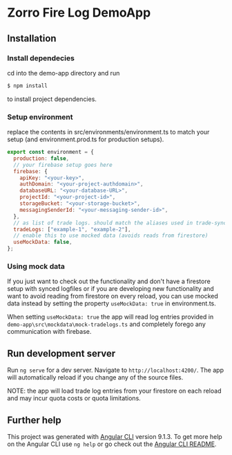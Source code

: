 # Zorro Fire Log DemoApp

## Installation

### Install dependecies

cd into the demo-app directory and run

```sh
$ npm install
```

to install project dependencies.

### Setup environment

replace the contents in src/environments/environment.ts to match your setup (and environment.prod.ts for production setups).

```js
export const environment = {
  production: false,
  // your firebase setup goes here
  firebase: {
    apiKey: "<your-key>",
    authDomain: "<your-project-authdomain>",
    databaseURL: "<your-database-URL>",
    projectId: "<your-project-id>",
    storageBucket: "<your-storage-bucket>",
    messagingSenderId: "<your-messaging-sender-id>",
  },
  // as list of trade logs. should match the aliases used in trade-sync
  tradeLogs: ["example-1", "example-2"],
  // enable this to use mocked data (avoids reads from firestore)
  useMockData: false,
};
```

### Using mock data
If you just want to check out the functionality and don't have a firestore setup with synced logfiles or if you are developing new functionality and want to avoid reading from firestore on every reload, you can use mocked data instead by setting the property `useMockData: true` in environment.ts.

When setting `useMockData: true` the app will read log entries provided in `demo-app\src\mockdata\mock-tradelogs.ts` and completely forego any communication with firebase.

## Run development server
Run `ng serve` for a dev server. Navigate to `http://localhost:4200/`. The app will automatically reload if you change any of the source files.

NOTE: the app will load trade log entries from your firestore on each reload and may incur quota costs or quota limitations. 

## Further help

This project was generated with [Angular CLI](https://github.com/angular/angular-cli) version 9.1.3.
To get more help on the Angular CLI use `ng help` or go check out the [Angular CLI README](https://github.com/angular/angular-cli/blob/master/README.md).
